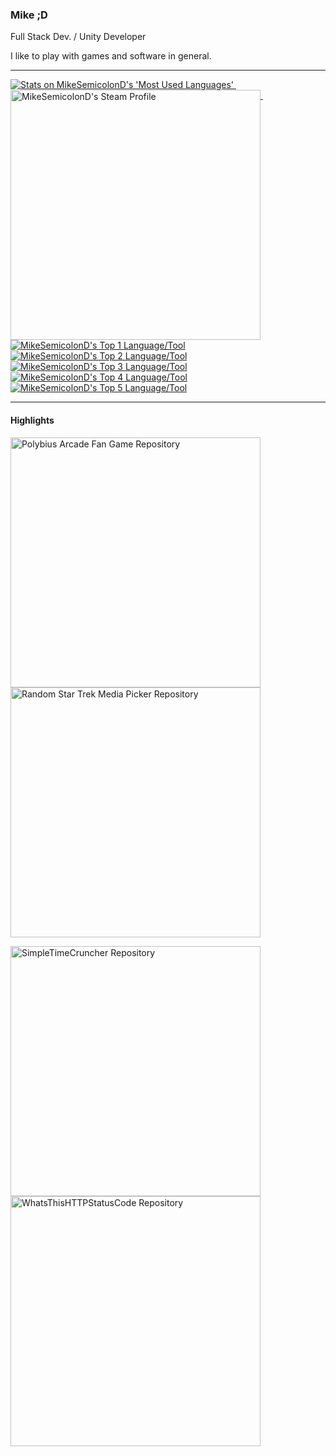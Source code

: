 ### Mike ;D
Full Stack Dev. / Unity Developer

I like to play with games and software in general.

---
[<picture title="Most Used Languages">
    <source
      srcset="https://github-readme-stats.vercel.app/api/top-langs/?username=MikeSemicolonD&layout=compact&theme=github_dark"
      media="(prefers-color-scheme: dark)"
    />
    <img src="https://github-readme-stats.vercel.app/api/top-langs/?username=MikeSemicolonD&layout=compact" alt="Stats on MikeSemicolonD's 'Most Used Languages'" />
</picture>
](https://github.com/anuraghazra/github-readme-stats)
&nbsp;&nbsp;&nbsp;&nbsp;[<picture title="Steam Profile">
    <source
      srcset="https://github-readme-steam-card.vercel.app/status/?steamid=76561197996483117&show_in_game_bg=false&show_recent_game_bg=true"
      media="(prefers-color-scheme: dark)"
    />
    <img align="top" width=400 src="https://github-readme-steam-card.vercel.app/status/?steamid=76561197996483117&show_in_game_bg=false&show_recent_game_bg=true" alt="MikeSemicolonD's Steam Profile" />
</picture>
](https://steamcommunity.com/id/AlphaMyso/)
&nbsp;&nbsp;&nbsp;&nbsp;[<picture title="Top 1 Language/Tool">
    <source
      srcset="https://skillicons.dev/icons?i=ts&theme=dark"
      media="(prefers-color-scheme: dark)"
    />
    <img align="top" src="https://skillicons.dev/icons?i=ts&theme=light" alt="MikeSemicolonD's Top 1 Language/Tool" />
</picture>
<picture title="Top 2 Language/Tool">
    <source
      srcset="https://skillicons.dev/icons?i=cs&theme=dark"
      media="(prefers-color-scheme: dark)"
    />
    <img align="top" src="https://skillicons.dev/icons?i=cs&theme=light" alt="MikeSemicolonD's Top 2 Language/Tool" />
</picture>
<picture title="Top 3 Language/Tool">
    <source
      srcset="https://skillicons.dev/icons?i=dotnet&theme=dark"
      media="(prefers-color-scheme: dark)"
    />
    <img align="top" src="https://skillicons.dev/icons?i=dotnet&theme=light" alt="MikeSemicolonD's Top 3 Language/Tool" />
</picture>
<picture title="Top 4 Language/Tool">
    <source
      srcset="https://skillicons.dev/icons?i=py&theme=dark"
      media="(prefers-color-scheme: dark)"
    />
    <img align="top" src="https://skillicons.dev/icons?i=py&theme=light" alt="MikeSemicolonD's Top 4 Language/Tool" />
</picture>
<picture title="Top 5 Language/Tool">
    <source
      srcset="https://skillicons.dev/icons?i=angular&theme=dark"
      media="(prefers-color-scheme: dark)"
    />
    <img align="top" src="https://skillicons.dev/icons?i=angular&theme=light" alt="MikeSemicolonD's Top 5 Language/Tool" />
</picture>
](https://skillicons.dev)

---
#### Highlights
[<picture title="Polybius Arcade Fan Game">
    <source
      srcset="https://github-readme-stats.vercel.app/api/pin/?username=MikeSemicolonD&repo=Polybius_Arcade_Fan_Game&theme=github_dark&hide_border=true&card_width=800"
      media="(prefers-color-scheme: dark)"
    />
    <img align="center" width=400 src="https://github-readme-stats.vercel.app/api/pin/?username=MikeSemicolonD&repo=Polybius_Arcade_Fan_Game&theme=default_repocard&card_width=800" alt="Polybius Arcade Fan Game Repository" />
</picture>
](https://github.com/MikeSemicolonD/Polybius_Arcade_Fan_Game)
[<picture title="Random Star Trek Media Picker">
    <source
      srcset="https://github-readme-stats.vercel.app/api/pin/?username=MikeSemicolonD&repo=Random_Star_Trek_Media_Picker&theme=github_dark&hide_border=true"
      media="(prefers-color-scheme: dark)"
    />
    <img align="center" width=400 src="https://github-readme-stats.vercel.app/api/pin/?username=MikeSemicolonD&repo=Random_Star_Trek_Media_Picker&theme=default_repocard" alt="Random Star Trek Media Picker Repository" />
</picture>
](https://github.com/MikeSemicolonD/Random_Star_Trek_Media_Picker)

[<picture title="SimpleTimeCruncher">
    <source
      srcset="https://github-readme-stats.vercel.app/api/pin/?username=MikeSemicolonD&repo=SimpleTimeCruncher&theme=github_dark&hide_border=true"
      media="(prefers-color-scheme: dark)"
    />
    <img align="center" width=400 src="https://github-readme-stats.vercel.app/api/pin/?username=MikeSemicolonD&repo=SimpleTimeCruncher&theme=default_repocard" alt="SimpleTimeCruncher Repository" />
</picture>
](https://github.com/MikeSemicolonD/SimpleTimeCruncher)
[<picture title="WhatsThisHTTPStatusCode">
    <source
      srcset="https://github-readme-stats.vercel.app/api/pin/?username=MikeSemicolonD&repo=WhatsThisHTTPStatusCode&theme=github_dark&hide_border=true"
      media="(prefers-color-scheme: dark)"
    />
    <img align="center" width=400 src="https://github-readme-stats.vercel.app/api/pin/?username=MikeSemicolonD&repo=WhatsThisHTTPStatusCode&theme=default_repocard" alt="WhatsThisHTTPStatusCode Repository" />
</picture>
](https://github.com/MikeSemicolonD/WhatsThisHTTPStatusCode)
